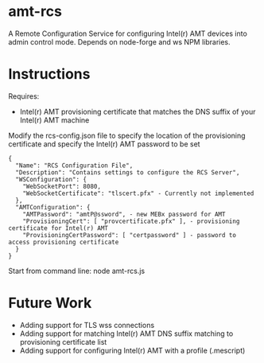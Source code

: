 ﻿# amt-rcs
A Remote Configuration Service for configuring Intel(r) AMT devices into admin control mode.  Depends on node-forge and ws NPM libraries.  
# Instructions
Requires: 
 - Intel(r) AMT provisioning certificate that matches the DNS suffix of your Intel(r) AMT machine

Modify the rcs-config.json file to specify the location of the provisioning certificate and specify the Intel(r) AMT password to be set
```
{
  "Name": "RCS Configuration File",
  "Description": "Contains settings to configure the RCS Server",
  "WSConfiguration": {
    "WebSocketPort": 8080,
    "WebSocketCertificate": "tlscert.pfx" - Currently not implemented
  },
  "AMTConfiguration": {
    "AMTPassword": "amtP@ssword", - new MEBx password for AMT
    "ProvisioningCert": [ "provcertificate.pfx" ], - provisioning certificate for Intel(r) AMT
    "ProvisioningCertPassword": [ "certpassword" ] - password to access provisioning certificate
  }
}
```

Start from command line: node amt-rcs.js

# Future Work
 - Adding support for TLS wss connections
 - Adding support for matching Intel(r) AMT DNS suffix matching to provisioning certificate list
 - Adding support for configuring Intel(r) AMT with a profile (.mescript)

